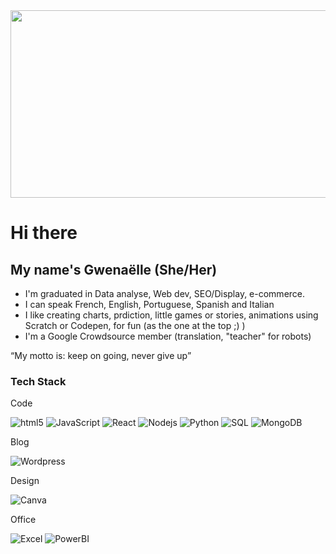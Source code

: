 
<img src="https://github.com/Gwenishere/Gwenishere/blob/master/colormove.gif" width=600px, height=300px>

# Hi there  
##  <span>My name's Gwenaëlle (She/Her)</span>

-  I'm graduated in Data analyse, Web dev, SEO/Display, e-commerce.
-  I can speak French, English, Portuguese, Spanish and Italian
-  I like creating charts, prdiction, little games or stories, animations using Scratch or Codepen, for fun (as the one at the top ;) )
-  I'm a Google Crowdsource member (translation, "teacher" for robots)

<q font-size=20px>My motto is: keep on going, never give up</q>

###  Tech  Stack

<div>
  <p>Code</p>
  <img alt="html5" src="https://img.shields.io/badge/-HTML5-E34F26?style=flat-square&logo=html5&logoColor=white" />
  <img alt="JavaScript" src="https://img.shields.io/badge/JavaScript%20-%23F7DF1E.svg?style=flat-square&logo=javascript&logoColor=black" />
  <img alt="React" src="https://img.shields.io/badge/-React-45b8d8?style=flat-square&logo=react&logoColor=white" />
  <img alt="Nodejs" src="https://img.shields.io/badge/-Nodejs-43853d?style=flat-square&logo=Node.js&logoColor=white" />
  <img alt="Python" src="https://img.shields.io/badge/python-3670A0?style=for-the-badge&logo=python&logoColor=ffdd54" />
  <img alt="SQL" src="https://img.shields.io/badge/-SQL-43899d?style=flat-square&logo=mysql&logoColor=white" />
  <img alt="MongoDB" src="https://img.shields.io/badge/MongoDB-4EA94B?style=flat-square&logo=mongodb&logoColor=white" />
</div>
 
<div>
  <p>Blog</p>
    <img alt="Wordpress" src="https://img.shields.io/badge/Wordpress-21759B?style=flat-square&logo=wordpress&logoColor=white" />
  </div>

<div>
  <p>Design</p>
 <img alt="Canva" src="https://img.shields.io/badge/Canva-%2300C4CC.svg?&style=flat-square&logo=Canva&logoColor=white" />
  
  </div>

<div>
  <p>Office</p>
  
 <img alt="Excel" src="https://img.shields.io/badge/Microsoft_Excel-217346?style=flat-square&logo=microsoft-excel&logoColor=white" />
 <img alt="PowerBI" src="https://img.shields.io/badge/PowerBI-F2C811?style=flat-square&logo=Power%20BI&logoColor=white" />
  </div>


